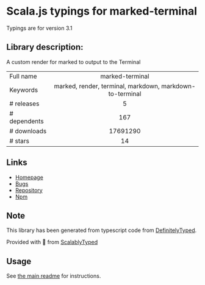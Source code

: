 
# Scala.js typings for marked-terminal

Typings are for version 3.1

## Library description:
A custom render for marked to output to the Terminal

|                    |                 |
| ------------------ | :-------------: |
| Full name          | marked-terminal |
| Keywords           | marked, render, terminal, markdown, markdown-to-terminal |
| # releases         | 5 |
| # dependents       | 167 |
| # downloads        | 17691290 |
| # stars            | 14 |

## Links
- [Homepage](https://github.com/mikaelbr/marked-terminal)
- [Bugs](https://github.com/mikaelbr/marked-terminal/issues)
- [Repository](https://github.com/mikaelbr/marked-terminal)
- [Npm](https://www.npmjs.com/package/marked-terminal)
    


## Note
This library has been generated from typescript code from [DefinitelyTyped](https://definitelytyped.org).

Provided with :purple_heart: from [ScalablyTyped](https://github.com/oyvindberg/ScalablyTyped)

## Usage
See [the main readme](../../readme.md) for instructions.


